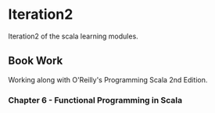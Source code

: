 # Iteration2
Iteration2 of the scala learning modules.

## Book Work
Working along with O'Reilly's Programming Scala 2nd Edition.

### Chapter 6 - Functional Programming in Scala

